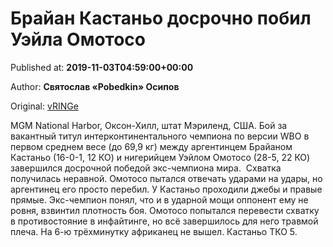 
# Брайан Кастаньо досрочно побил Уэйла Омотосо

Published at: **2019-11-03T04:59:00+00:00**

Author: **Святослав «Pobedkin» Осипов**

Original: [vRINGe](https://vringe.com/news/129140-brayan-kastano-dosrochno-pobil-ueyla-omotoso.htm)

MGM National Harbor, Оксон-Хилл, штат Мэриленд, США. Бой за вакантный титул интерконтинентального чемпиона по версии WBO в первом среднем весе (до 69,9 кг) между аргентинцем Брайаном Кастаньо (16-0-1, 12 КО) и нигерийцем Уэйлом Омотосо (28-5, 22 КО) завершился досрочной победой экс-чемпиона мира. 
Схватка получилась неравной. Омотосо пытался отвечать ударами на удары, но аргентинец его просто перебил. У Кастаньо проходили джебы и правые прямые. Экс-чемпион понял, что и в ударной мощи оппонент ему не ровня, взвинтил плотность боя. Омотосо попытался перевести схватку в противостояние в инфайтинге, но всё завершилось для него травмой плеча. На 6-ю трёхминутку африканец не вышел. Кастаньо ТКО 5.
